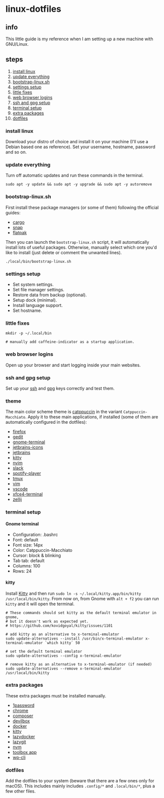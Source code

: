 # linux-dotfiles

## info

This little guide is my reference when I am setting up a new machine with GNU/Linux.

## steps

1. [install linux](#install-linux)
2. [update everything](#update-everything)
3. [bootstrap-linux.sh](#bootstrap-linuxsh)
4. [settings setup](#settings-setup)
5. [little fixes](#little-fixes)
6. [web browser logins](#web-browser-logins)
7. [ssh and gpg setup](#ssh-and-gpg-setup)
8. [terminal setup](#terminal-setup)
9. [extra packages](#extra-packages)
10. [dotfiles](#dotfiles)

### install linux

Download your distro of choice and install it on your machine (I'll use a Debian based one as reference). Set your username, hostname, password and so on.

### update everything

Turn off automatic updates and run these commands in the terminal.

```shell
sudo apt -y update && sudo apt -y upgrade && sudo apt -y autoremove
```

### bootstrap-linux.sh

First install these package managers (or some of them) following the official guides:

- [cargo](https://www.rust-lang.org/tools/install)
- [snap](https://snapcraft.io/docs/installing-snap-on-ubuntu)
- [flatpak](https://flatpak.org/setup/Ubuntu)

Then you can launch the `bootstrap-linux.sh` script, it will automatically install lots of useful packages.
Otherwise, manually select which one you'd like to install (just delete or comment the unwanted lines).

```shell
./local/bin/bootstrap-linux.sh
```

### settings setup

- Set system settings.
- Set file manager settings.
- Restore data from backup (optional).
- Setup dock (minimal).
- Install language support.
- Set hostname.

### little fixes

```shell
mkdir -p ~/.local/bin

# manually add caffeine-indicator as a startup application.
```

### web browser logins

Open up your browser and start logging inside your main websites.

### ssh and gpg setup

Set up your [ssh](https://gist.github.com/ailequal/b74811385f4047b34ad590d138c9ffcf) and [gpg](https://gist.github.com/ailequal/fc9b12cb35f119dcdc1a2f4406bf8b54) keys correctly and test them.

### theme

The main color scheme theme is [catppuccin](https://github.com/catppuccin) in the variant `Catppuccin-Macchiato`. Apply it to these main applications, if installed (some of them are automatically configured in the dotfiles):

- [firefox](https://github.com/catppuccin/firefox)
- [gedit](https://github.com/catppuccin/gedit)
- [gnome-terminal](https://github.com/catppuccin/gnome-terminal)
- [jetbrains-icons](https://github.com/catppuccin/jetbrains-icons)
- [jetbrains](https://github.com/catppuccin/jetbrains)
- [kitty](https://github.com/catppuccin/kitty)
- [nvim](https://github.com/catppuccin/nvim)
- [slack](https://github.com/catppuccin/slack)
- [spotify-player](https://github.com/catppuccin/spotify-player)
- [tmux](https://github.com/catppuccin/tmux)
- [vim](https://github.com/catppuccin/vim)
- [vscode](https://github.com/catppuccin/vscode)
- [xfce4-terminal](https://github.com/catppuccin/xfce4-terminal)
- [zellij](https://github.com/catppuccin/zellij)

### terminal setup

#### Gnome terminal

- Configuration: .bashrc
- Font: default
- Font size: 14px
- Color: Catppuccin-Macchiato
- Cursor: block & blinking
- Tab tab: default
- Columns: 100
- Rows: 24

#### kitty

Install [Kitty](https://sw.kovidgoyal.net/kitty/binary/#install-kitty) and then run
`sudo ln -s ~/.local/kitty.app/bin/kitty /usr/local/bin/kitty`. From now on, from Gnome with `alt + f2` you can run `kitty` and it will open the terminal.

```shell
# These commands should set kitty as the default terminal emulator in gnome,
# but it doesn't work as expected yet.
# https://github.com/kovidgoyal/kitty/issues/1101

# add kitty as an alternative to x-terminal-emulator
sudo update-alternatives --install /usr/bin/x-terminal-emulator x-terminal-emulator `which kitty` 50

# set the default terminal emulator
sudo update-alternatives --config x-terminal-emulator

# remove kitty as an alternative to x-terminal-emulator (if needed)
sudo update-alternatives --remove x-terminal-emulator /usr/local/bin/kitty
```

### extra packages

These extra packages must be installed manually.

- [1password](https://1password.com)
- [chrome](https://www.google.com/chrome)
- [composer](https://getcomposer.org)
- [devilbox](https://github.com/cytopia/devilbox)
- [docker](https://docs.docker.com/engine/install/ubuntu)
- [kitty](https://sw.kovidgoyal.net/kitty)
- [lazydocker](https://github.com/jesseduffield/lazydocker)
- [lazygit](https://github.com/jesseduffield/lazygit)
- [nvm](https://github.com/nvm-sh/nvm)
- [toolbox app](https://www.jetbrains.com/toolbox-app)
- [wp-cli](https://github.com/wp-cli/wp-cli)

### dotfiles

Add the dotfiles to your system (beware that there are a few ones only for macOS).
This includes mainly includes `.config/*` and `.local/bin/*`, plus a few other files.
